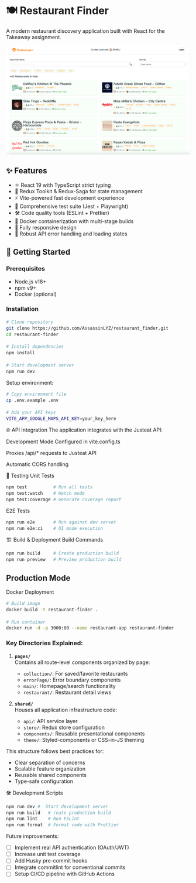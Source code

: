 # 🍽️ Restaurant Finder

A modern restaurant discovery application built with React for the Takeaway assignment.

![App Preview](./screenshots/listpage.png)

## ✨ Features

- ⚛️ React 19 with TypeScript strict typing
- 🧠 Redux Toolkit & Redux-Saga for state management
- ⚡ Vite-powered fast development experience
- 🧪 Comprehensive test suite (Jest + Playwright)
- 🛠️ Code quality tools (ESLint + Prettier)
- 🐳 Docker containerization with multi-stage builds
- 📱 Fully responsive design
- 🔄 Robust API error handling and loading states

## 🚀 Getting Started

### Prerequisites

- Node.js v18+
- npm v9+
- Docker (optional)

### Installation

```bash
# Clone repository
git clone https://github.com/AssassinLYZ/restaurant_finder.git
cd restaurant-finder

# Install dependencies
npm install

# Start development server
npm run dev

```
Setup environment:

```bash
# Copy environment file
cp .env.example .env

# Add your API keys
VITE_APP_GOOGLE_MAPS_API_KEY=your_key_here

```


🌐 API Integration
The application integrates with the Justeat API:


Development Mode
Configured in vite.config.ts

Proxies /api/* requests to Justeat API

Automatic CORS handling



🧪 Testing
Unit Tests

``` bash
npm test          # Run all tests
npm test:watch    # Watch mode
npm test:coverage # Generate coverage report
```

E2E Tests

``` bash
npm run e2e       # Run against dev server
npm run e2e:ci    # UI mode execution
```

🏗️ Build & Deployment
Build Commands
``` bash
npm run build     # Create production build
npm run preview   # Preview production build
```
## Production Mode

Docker Deployment

``` bash
# Build image
docker build -t restaurant-finder .

# Run container
docker run -d -p 3000:80 --name restaurant-app restaurant-finder
```


### Key Directories Explained:

1. **`pages/`**  
   Contains all route-level components organized by page:
   - `collection/`: For saved/favorite restaurants
   - `errorPage/`: Error boundary components
   - `main/`: Homepage/search functionality
   - `restaurant/`: Restaurant detail views

2. **`shared/`**  
   Houses all application infrastructure code:
   - `api/`: API service layer
   - `store/`: Redux store configuration
   - `components/`: Reusable presentational components
   - `theme/`: Styled-components or CSS-in-JS theming


This structure follows best practices for:
- Clear separation of concerns
- Scalable feature organization
- Reusable shared components
- Type-safe configuration


🛠️ Development Scripts

``` bash
npm run dev	#  Start development server
npm run build	# reate production build
npm run lint	# Run ESLint
npm run format	# Format code with Prettier
``` 


Future improvements:

- [ ] Implement real API authentication (OAuth/JWT)
- [ ] Increase unit test coverage
- [ ] Add Husky pre-commit hooks
- [ ] Integrate commitlint for conventional commits
- [ ] Setup CI/CD pipeline with GitHub Actions